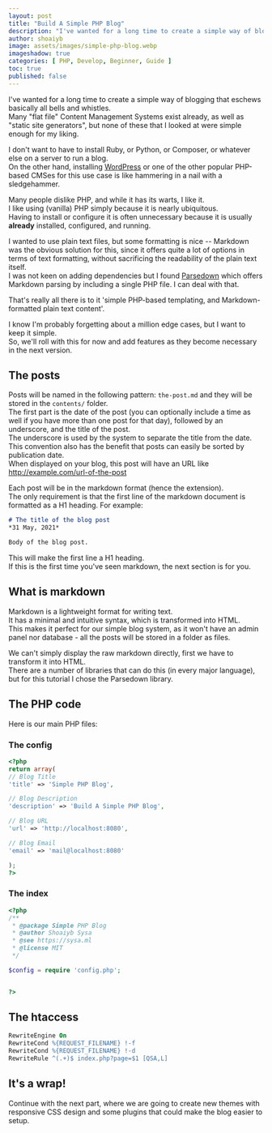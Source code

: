 ```yaml
---
layout: post
title: "Build A Simple PHP Blog"
description: "I've wanted for a long time to create a simple way of blogging that eschews basically all bells and whistles, I wanted to use plain text files, but some formatting is nice Markdown was the obvious solution for this. That's really all there is to it 'simple PHP-based templating, and Markdown-formatted plain text content'."
author: shoaiyb
image: assets/images/simple-php-blog.webp
imageshadow: true
categories: [ PHP, Develop, Beginner, Guide ]
toc: true
published: false
---
```




I've wanted for a long time to create a simple way of blogging that eschews basically all bells and whistles.       
Many "flat file" Content Management Systems exist already, as well as "static site generators", but none of these that I looked at were simple enough for my liking.

I don't want to have to install Ruby, or Python, or Composer, or whatever else on a server to run a blog.       
On the other hand, installing [WordPress](/) or one of the other popular PHP-based CMSes for this use case is like hammering in a nail with a sledgehammer.

Many people dislike PHP, and while it has its warts, I like it.       
I like using (vanilla) PHP simply because it is nearly ubiquitous.      
Having to install or configure it is often unnecessary because it is usually **already** installed, configured, and running.

I wanted to use plain text files, but some formatting is nice -- Markdown was the obvious solution for this, since it offers quite a lot of options in terms of text formatting, without sacrificing the readability of the plain text itself.      
I was not keen on adding dependencies but I found [Parsedown](http://parsedown.org) which offers Markdown parsing by including a single PHP file. I can deal with that.

That's really all there is to it 'simple PHP-based templating, and Markdown-formatted plain text content'.

I know I'm probably forgetting about a million edge cases, but I want to keep it simple.       
So, we'll roll with this for now and add features as they become necessary in the next version.       

## The posts
Posts will be named in the following pattern: `the-post.md` and they will be stored in the `contents/` folder.       
The first part is the date of the post (you can optionally include a time as well if you have more than one post for that day), followed by an underscore, and the title of the post.      
The underscore is used by the system to separate the title from the date.       
This convention also has the benefit that posts can easily be sorted by publication date.       
When displayed on your blog, this post will have an URL like http://example.com/url-of-the-post

Each post will be in the markdown format (hence the extension).       
The only requirement is that the first line of the markdown document is formatted as a H1 heading. For example:

```markdown
# The title of the blog post
*31 May, 2021*

Body of the blog post.
```

This will make the first line a H1 heading.     
If this is the first time you've seen markdown, the next section is for you.     

## What is markdown
Markdown is a lightweight format for writing text.      
It has a minimal and intuitive syntax, which is transformed into HTML.      
This makes it perfect for our simple blog system, as it won't have an admin panel nor database - all the posts will be stored in a folder as files.

We can't simply display the raw markdown directly, first we have to transform it into HTML.      
There are a number of libraries that can do this (in every major language), but for this tutorial I chose the Parsedown library.      

## The PHP code
Here is our main PHP files:

### The config
```php
<?php
return array(
// Blog Title
'title' => 'Simple PHP Blog',

// Blog Description
'description' => 'Build A Simple PHP Blog',

// Blog URL
'url' => 'http://localhost:8080',

// Blog Email
'email' => 'mail@localhost:8080'

);
?>
```

### The index
```php
<?php
/**
 * @package Simple PHP Blog
 * @author Shoaiyb Sysa
 * @see https://sysa.ml
 * @license MIT
 */

$config = require 'config.php';


?>
```

## The htaccess
```apache
RewriteEngine On
RewriteCond %{REQUEST_FILENAME} !-f
RewriteCond %{REQUEST_FILENAME} !-d
RewriteRule ^(.+)$ index.php?page=$1 [QSA,L]
```

## It's a wrap!
Continue with the next part, where we are going to create new themes with responsive CSS design and some plugins that could make the blog easier to setup.


